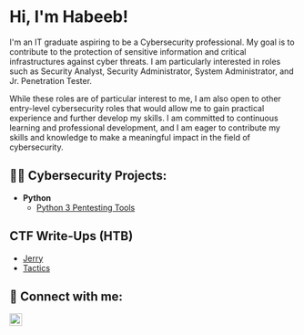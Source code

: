 <h1>Hi, I'm Habeeb!</h1>

I'm an IT graduate aspiring to be a Cybersecurity professional. My goal is to contribute to the protection of sensitive information and critical infrastructures 
against cyber threats. I am particularly interested in roles such as Security Analyst, Security Administrator, System Administrator, and Jr. Penetration 
Tester.

While these roles are of particular interest to me, I am also open to other entry-level cybersecurity roles that would allow me to gain practical experience 
and further develop my skills. I am committed to continuous learning and professional development, and I am eager to contribute my skills and knowledge to make 
a meaningful impact in the field of cybersecurity.

<h2>👨‍💻 Cybersecurity Projects:</h2>

- <b>Python</b>
  - [Python 3 Pentesting Tools](https://github.com/bL34cHig0/Python3-Pentesting-tools)

<h2>CTF Write-Ups (HTB)</h2>

- [Jerry](https://medium.com/@bl34chchig0/jerry-hackthebox-write-up-275c9f6144d7)
- [Tactics](https://medium.com/@bl34chchig0/tactics-hackthebox-starting-point-6ef40cda264a)

<h2> 🤳 Connect with me:</h2>

[<img align="left" alt="HabeebKareem | LinkedIn" width="22px" src="https://cdn.jsdelivr.net/npm/simple-icons@v3/icons/linkedin.svg" />][linkedin]

[linkedin]: https://www.linkedin.com/in/ha-bib/

<!--
